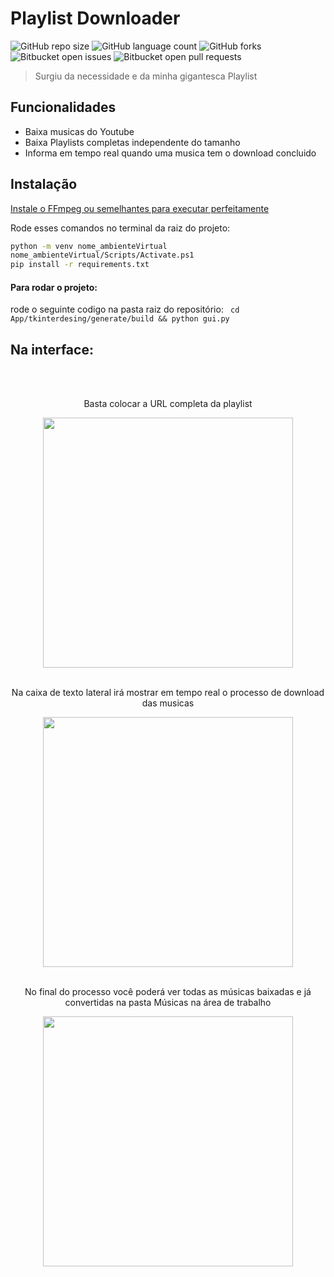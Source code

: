 # Playlist Downloader
![GitHub repo size](https://img.shields.io/github/repo-size/agostin-afk/music_downloader?style=for-the-badge)
![GitHub language count](https://img.shields.io/github/languages/count/agostin-afk/music_downloader?style=for-the-badge)
![GitHub forks](https://img.shields.io/github/forks/agostin-afk/music_downloader?style=for-the-badge)
![Bitbucket open issues](https://img.shields.io/bitbucket/issues/agostin-afk/music_downloader?style=for-the-badge)
![Bitbucket open pull requests](https://img.shields.io/bitbucket/pr-raw/agostin-afk/music_downloader?style=for-the-badge)
>Surgiu da necessidade e da minha gigantesca Playlist


## Funcionalidades
- Baixa musicas do Youtube
- Baixa Playlists completas independente do tamanho
- Informa em tempo real quando uma musica tem o download concluido

## Instalação
[Instale o FFmpeg ou semelhantes para executar perfeitamente](https://www.geeksforgeeks.org/how-to-install-ffmpeg-on-windows/)

Rode esses comandos no terminal da raiz do projeto:

```bash
python -m venv nome_ambienteVirtual
nome_ambienteVirtual/Scripts/Activate.ps1
pip install -r requirements.txt
```
#### Para rodar o projeto: 
rode o seguinte codigo na pasta raiz do repositório: 
``` cd App/tkinterdesing/generate/build && python gui.py```

## Na interface:
<br></br>
<div align="center">
<p>Basta colocar a URL completa da playlist</p>
  <img src="https://github.com/user-attachments/assets/4b0da67b-60eb-41cc-b14b-3873541998a1" width="400">
<br></br>
<p>Na caixa de texto lateral irá mostrar em tempo real o processo de download das musicas</p>
<img src="https://github.com/user-attachments/assets/77091e96-b1fd-4cb3-a078-dc6c4082155b" width="400">
<br></br>
<p>No final do processo você poderá ver todas as músicas baixadas e já convertidas na pasta Músicas na área de trabalho</p>
<img src="https://github.com/user-attachments/assets/ac19a221-4f48-4511-a4d1-4a1f3376b5a8" width="400">
</div>
<br></br>
